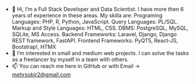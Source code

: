 - 👋 Hi, I’m a Full Stack Developer and Data Scientist. I have more then 6 years of experience in these areas. My skilla are: 
      Programing Languages: PHP, R, Python, JavaScript.
      Query Languages: PL/SQL.
      Markup and Style Languages: HTML, CSS.
      DBMS: PostgreSQL, MySQL, SQLite, MS Access.
      Backend Frameworks: Laravel, Django, Django REST framework, FastAPI.
      Frontend Frameworks: PyQT5, React-JS, Bootstrap!, HTMX
- 👀 I’m interested in small and medium web projects. I can solve the tasks as a freelancer by myself in a team with others.
- 📫 You can reach me here in GitHub or with Email -> mehrsobir2@gmail.com

